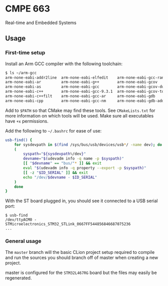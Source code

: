 # CMPE 663

Real-time and Embedded Systems

## Usage

### First-time setup
Install an Arm GCC compiler with the following toolchain:

```bash
$ ls ~/arm-gcc
arm-none-eabi-addr2line  arm-none-eabi-elfedit    arm-none-eabi-gcc-ranlib     arm-none-eabi-gdb-add-index-py  arm-none-eabi-objcopy  arm-none-eabi-strip
arm-none-eabi-ar         arm-none-eabi-g++        arm-none-eabi-gcov           arm-none-eabi-gdb-py            arm-none-eabi-objdump
arm-none-eabi-as         arm-none-eabi-gcc        arm-none-eabi-gcov-dump      arm-none-eabi-gprof             arm-none-eabi-ranlib
arm-none-eabi-c++        arm-none-eabi-gcc-9.3.1  arm-none-eabi-gcov-tool      arm-none-eabi-ld                arm-none-eabi-readelf
arm-none-eabi-c++filt    arm-none-eabi-gcc-ar     arm-none-eabi-gdb            arm-none-eabi-ld.bfd            arm-none-eabi-size
arm-none-eabi-cpp        arm-none-eabi-gcc-nm     arm-none-eabi-gdb-add-index  arm-none-eabi-nm                arm-none-eabi-strings
```

Add to `$PATH` so that CMake may find these tools. See `CMakeLists.txt` for more information
on which tools will be used. Make sure all executables have `+x` permissions.

Add the following to `~/.bashrc` for ease of use:

```bash
usb-find() {
	for sysdevpath in $(find /sys/bus/usb/devices/usb*/ -name dev); do
    (
        syspath="${sysdevpath%/dev}"
        devname="$(udevadm info -q name -p $syspath)"
        [[ "$devname" == "bus/"* ]] && exit
        eval "$(udevadm info -q property --export -p $syspath)"
        [[ -z "$ID_SERIAL" ]] && exit
        echo "/dev/$devname - $ID_SERIAL"
    )
	done
}
```

With the ST board plugged in, you should see it connected to a USB serial port:
```
$ usb-find
/dev/ttyACM0 - STMicroelectronics_STM32_STLink_0667FF544856846687075236
...
```

### General usage
The `master` branch will the basic CLion project setup required to compile and run the sources
you should branch off of master when creating a new project.

master is configured for the `STM32L467RG` board but the files may easily be regenerated.

